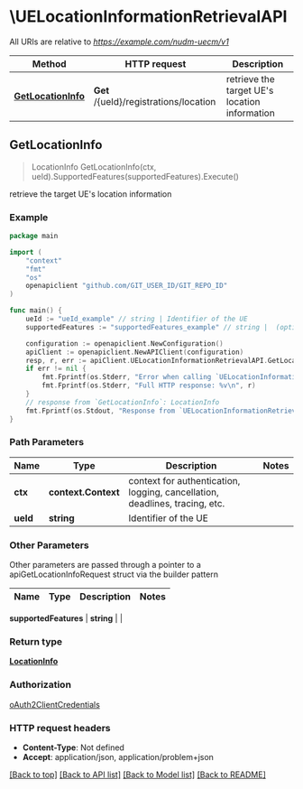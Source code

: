 # \UELocationInformationRetrievalAPI

All URIs are relative to *https://example.com/nudm-uecm/v1*

Method | HTTP request | Description
------------- | ------------- | -------------
[**GetLocationInfo**](UELocationInformationRetrievalAPI.md#GetLocationInfo) | **Get** /{ueId}/registrations/location | retrieve the target UE&#39;s location information



## GetLocationInfo

> LocationInfo GetLocationInfo(ctx, ueId).SupportedFeatures(supportedFeatures).Execute()

retrieve the target UE's location information

### Example

```go
package main

import (
	"context"
	"fmt"
	"os"
	openapiclient "github.com/GIT_USER_ID/GIT_REPO_ID"
)

func main() {
	ueId := "ueId_example" // string | Identifier of the UE
	supportedFeatures := "supportedFeatures_example" // string |  (optional)

	configuration := openapiclient.NewConfiguration()
	apiClient := openapiclient.NewAPIClient(configuration)
	resp, r, err := apiClient.UELocationInformationRetrievalAPI.GetLocationInfo(context.Background(), ueId).SupportedFeatures(supportedFeatures).Execute()
	if err != nil {
		fmt.Fprintf(os.Stderr, "Error when calling `UELocationInformationRetrievalAPI.GetLocationInfo``: %v\n", err)
		fmt.Fprintf(os.Stderr, "Full HTTP response: %v\n", r)
	}
	// response from `GetLocationInfo`: LocationInfo
	fmt.Fprintf(os.Stdout, "Response from `UELocationInformationRetrievalAPI.GetLocationInfo`: %v\n", resp)
}
```

### Path Parameters


Name | Type | Description  | Notes
------------- | ------------- | ------------- | -------------
**ctx** | **context.Context** | context for authentication, logging, cancellation, deadlines, tracing, etc.
**ueId** | **string** | Identifier of the UE | 

### Other Parameters

Other parameters are passed through a pointer to a apiGetLocationInfoRequest struct via the builder pattern


Name | Type | Description  | Notes
------------- | ------------- | ------------- | -------------

 **supportedFeatures** | **string** |  | 

### Return type

[**LocationInfo**](LocationInfo.md)

### Authorization

[oAuth2ClientCredentials](../README.md#oAuth2ClientCredentials)

### HTTP request headers

- **Content-Type**: Not defined
- **Accept**: application/json, application/problem+json

[[Back to top]](#) [[Back to API list]](../README.md#documentation-for-api-endpoints)
[[Back to Model list]](../README.md#documentation-for-models)
[[Back to README]](../README.md)

